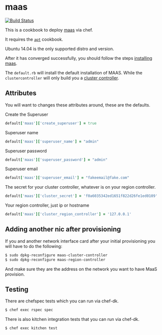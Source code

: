 # maas
[![Build Status](https://travis-ci.org/chef-partners/maas.svg?branch=master)](https://travis-ci.org/chef-partners/maas)

This is a cookbook to deploy [maas](https://maas.ubuntu.com) via chef.

It requires the [`apt`](https://supermarket.chef.io/cookbooks/apt) cookbook.

Ubuntu 14.04 is the only supported distro and version.

After it has converged successfully, you should follow the steps [installing maas](https://maas.ubuntu.com/docs/install.html).

The `default.rb` will install the default installation of MAAS. While the `clustercontroller` will only build you a [cluster controller](https://maas.ubuntu.com/docs/install.html#adding-cluster-controllers).

## Attributes

You will want to changes these attributes around, these are the defaults.

Create the Superuser
```ruby
default['maas']['create_superuser'] = true
```

Superuser name
```ruby
default['maas']['superuser_name'] = "admin"
```

Superuser password
```ruby
default['maas']['superuser_password'] = "admin"
```

Superuser email
```ruby
default['maas']['superuser_email'] = "fakeemail@fake.com"
```

The secret for your cluster controller, whatever is on your region controller.
```ruby
default['maas']['cluster_secret'] = 'f0a6035342ed1651f822d26fe1ed0109'
```

Your region controller, just ip or hostname
```ruby
default['maas']['cluster_region_controller'] = '127.0.0.1'
```

## Adding another nic after provisioning

If you and another network interface card after your initial provisioning you will have to do the following:
```bash
$ sudo dpkg-reconfigure maas-cluster-controller
$ sudo dpkg-reconfigure maas-region-controller
```
And make sure they are the address on the network you want to have MaaS provision.

## Testing

There are chefspec tests which you can run via chef-dk.
```bash
$ chef exec rspec spec
```

There is also kitchen integration tests that you can run via chef-dk.
```bash
$ chef exec kitchen test
```
